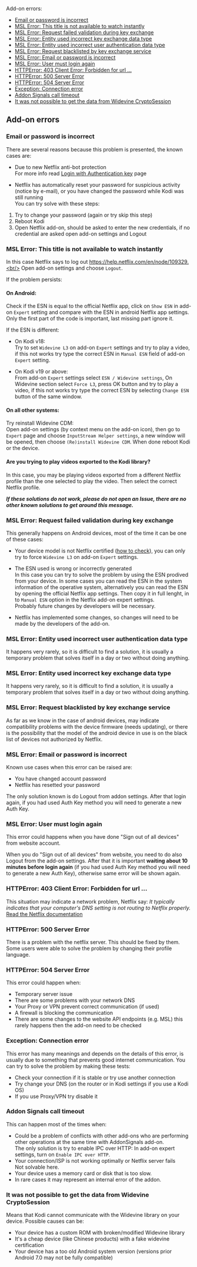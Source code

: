 Add-on errors:
* [Email or password is incorrect](#email-or-password-is-incorrect)
* [MSL Error: This title is not available to watch instantly](#msl-error-This-title-is-not-available-to-watch-instantly)
* [MSL Error: Request failed validation during key exchange](#msl-error-Request-failed-validation-during-key-exchange)
* [MSL Error: Entity used incorrect key exchange data type](#msl-error-Entity-used-incorrect-key-exchange-data-type)
* [MSL Error: Entity used incorrect user authentication data type](#msl-error-Entity-used-incorrect-user-authentication-data-type)
* [MSL Error: Request blacklisted by key exchange service](#msl-error-request-blacklisted-by-key-exchange-service)
* [MSL Error: Email or password is incorrect](#msl-error-email-or-password-is-incorrect)
* [MSL Error: User must login again](#msl-error-user-must-login-again)
* [HTTPError: 403 Client Error: Forbidden for url ...](#httperror-403-client-error-forbidden-for-url-)
* [HTTPError: 500 Server Error](#httperror-500-server-error)
* [HTTPError: 504 Server Error](#httperror-504-server-error)
* [Exception: Connection error](#exception-connection-error)
* [Addon Signals call timeout](#addon-signals-call-timeout)
* [It was not possible to get the data from Widevine CryptoSession](#it-was-not-possible-to-get-the-data-from-widevine-cryptosession)

## Add-on errors

### Email or password is incorrect

There are several reasons because this problem is presented, the known cases are:

- Due to new Netflix anti-bot protection<br/>
For more info read [Login with Authentication key](https://github.com/CastagnaIT/plugin.video.netflix/wiki/Login-with-Authentication-key) page

- Netflix has automatically reset your password for suspicious activity (notice by e-mail), or you have changed the password while Kodi was still running<br/>
You can try solve with these steps:
1) Try to change your password (again or try skip this step)
2) Reboot Kodi
3) Open Netflix add-on, should be asked to enter the new credentials, if no credential are asked open add-on settings and Logout

### MSL Error: This title is not available to watch instantly

In this case Netflix says to log out https://help.netflix.com/en/node/109329.<br/>
Open add-on settings and choose `Logout`.

If the problem persists:

#### On Android:

Check if the ESN is equal to the official Netflix app, click on `Show ESN` in add-on `Expert` setting and compare with the ESN in android Netflix app settings. Only the first part of the code is important, last missing part ignore it.

If the ESN is different:

* On Kodi v18:<br/>
Try to set `Widevine L3` on add-on `Expert` settings and try to play a video,
if this not works try type the correct ESN in `Manual ESN` field of add-on `Expert` setting.

* On Kodi v19 or above:<br/>
From add-on `Expert` settings select `ESN / Widevine settings`,
On Widevine section select `Force L3`, press OK button and try to play a video,
if this not works try type the correct ESN by selecting `Change ESN` button of the same window.

#### On all other systems:

Try reinstall Widevine CDM:<br/>
Open add-on settings (by context menu on the add-on icon), then go to `Expert` page and choose `InputStream Helper settings`, a new window will be opened, then choose `(Re)install Widevine CDM`. When done reboot Kodi or the device.

#### Are you trying to play videos exported to the Kodi library?

In this case, you may be playing videos exported from a different Netflix profile than the one selected to play the video. Then select the correct Netflix profile.

_**If these solutions do not work, please do not open an Issue, there are no other known solutions to get around this message.**_

### MSL Error: Request failed validation during key exchange

This generally happens on Android devices, most of the time it can be one of these cases:
- Your device model is not Netflix certified ([how to check](https://github.com/CastagnaIT/plugin.video.netflix/wiki/FAQ-(Audio,-Video,-Subtitle,-Other)#how-to-check-if-an-android-device-passes-netflix-certification)), you can only try to force `Widevine L3` on add-on `Expert` settings.

- The ESN used is wrong or incorrectly generated<br/>
In this case you can try to solve the problem by using the ESN prodived from your device. In some cases you can read the ESN in the system information of the operative system, alternatively you can read the ESN by opening the official Netflix app settings. Then copy it in full lenght, in to `Manual ESN` option in the Netflix add-on expert settings.<br/>
Probably future changes by developers will be necessary.

- Netflix has implemented some changes, so changes will need to be made by the developers of the add-on.

### MSL Error: Entity used incorrect user authentication data type

It happens very rarely, so it is difficult to find a solution, it is usually a temporary problem that solves itself in a day or two without doing anything.

### MSL Error: Entity used incorrect key exchange data type

It happens very rarely, so it is difficult to find a solution, it is usually a temporary problem that solves itself in a day or two without doing anything.

### MSL Error: Request blacklisted by key exchange service

As far as we know in the case of android devices, may indicate compatibility problems with the device firmware (needs updating), or there is the possibility that the model of the android device in use is on the black list of devices not authorized by Netflix.

### MSL Error: Email or password is incorrect

Known use cases when this error can be raised are:
- You have changed account password
- Netflix has resetted your password

The only solution known is do Logout from addon settings.
After that login again, if you had used Auth Key method you will need to generate a new Auth Key.

### MSL Error: User must login again

This error could happens when you have done "Sign out of all devices" from website account.

When you do "Sign out of all devices" from website, you need to do also Logout from the add-on settings.
After that it is important **waiting about 10 minutes before login again** (if you had used Auth Key method you will need to generate a new Auth Key), otherwise same error will be shown again.

### HTTPError: 403 Client Error: Forbidden for url ...

This situation may indicate a network problem, Netflix say: _It typically indicates that your computer's DNS setting is not routing to Netflix properly._
[Read the Netflix documentation](https://help.netflix.com/en/node/26493)

### HTTPError: 500 Server Error

There is a problem with the netflix server. This should be fixed by them.
Some users were able to solve the problem by changing their profile language.

### HTTPError: 504 Server Error

This error could happen when:
- Temporary server issue
- There are some problems with your network DNS
- Your Proxy or VPN prevent correct communication (if used)
- A firewall is blocking the communication
- There are some changes to the website API endpoints (e.g. MSL) this rarely happens then the add-on need to be checked

### Exception: Connection error

This error has many meanings and depends on the details of this error,
is usually due to something that prevents good internet communication.
You can try to solve the problem by making these tests:
- Check your connection if it is stable or try use another connection
- Try change your DNS (on the router or in Kodi settings if you use a Kodi OS)
- If you use Proxy/VPN try disable it

### Addon Signals call timeout

This can happen most of the times when:
- Could be a problem of conflicts with other add-ons who are performing other operations at the same time with AddonSignals add-on.<br/>
The only solution is try to enable IPC over HTTP: In add-on expert settings, turn on `Enable IPC over HTTP`.
- Your connection/ISP is not working optimally or Netflix server fails<br/>
Not solvable here.
- Your device uses a memory card or disk that is too slow.
- In rare cases it may represent an internal error of the addon.

### It was not possible to get the data from Widevine CryptoSession

Means that Kodi cannot communicate with the Widevine library on your device.
Possible causes can be:
- Your device has a custom ROM with broken/modified Widevine library
- It's a cheap device (like Chinese products) with a fake widevine certification
- Your device has a too old Android system version (versions prior Android 7.0 may not be fully compatible)

